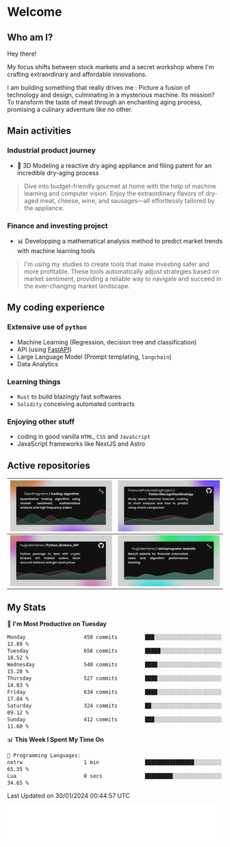 # Welcome 

## Who am I?

Hey there! 

My focus shifts between stock markets and a secret workshop where I'm crafting extraordinary and affordable innovations. 

I am building something that really drives me :
Picture a fusion of technology and design, culminating in a mysterious machine. 
Its mission? To transform the taste of meat through an enchanting aging process, promising a culinary adventure like no other.

## Main activities

### Industrial product journey
* 🚀 3D Modeling a reactive dry aging appliance and filing patent for an incredible dry-aging process

> Dive into budget-friendly gourmet at home with the help of machine learning and computer vision. Enjoy the extraordinary flavors of dry-aged meat, cheese, wine, and sausages—all effortlessly tailored by the appliance.

### Finance and investing project
* 📊 Developping a mathematical analysis method to predict market trends with machine learning tools

> I'm using my studies to create tools that make investing safer and more profitable. These tools automatically adjust strategies based on market sentiment, providing a reliable way to navigate and succeed in the ever-changing market landscape.

## My coding experience

### Extensive use of `python` 

* Machine Learning (Regression, decision tree and classification)
* API (using [FastAPI](https://fastapi.tiangolo.com))
* Large Language Model (Prompt templating, `langchain`)
* Data Analytics

### Learning things

* `Rust` to build blazingly fast softwares
* `Solidity` conceiving automated contracts

### Enjoying other stuff

* coding in good vanilla `HTML`, `CSS` and `JavaScript` 
* JavaScript frameworks like NextJS and Astro

## Active repositories

|[![Python Trading Algorithm](assets/base_python_architecture.png)](https://github.com/SteinPrograms/base-python-architecture)|[![Quantitative Prediction](assets/pattern_recognition_strategy.png)](https://github.com/FinancialForecastingProject/PatternRecognitionStrategy.git)|
| ------------- | ------------- |
|[![Broker SDK](assets/python_brokers_api.png)](https://github.com/hugodemenez/Python_Brokers_API)|[![NextJS Website](assets/steinprograms-website.png)](https://github.com/hugodemenez/steinprograms-website)|

## My Stats

<!--START_SECTION:waka-->
📅 **I'm Most Productive on Tuesday** 

```text
Monday                   458 commits         ███░░░░░░░░░░░░░░░░░░░░░░   12.89 % 
Tuesday                  658 commits         █████░░░░░░░░░░░░░░░░░░░░   18.52 % 
Wednesday                540 commits         ████░░░░░░░░░░░░░░░░░░░░░   15.20 % 
Thursday                 527 commits         ████░░░░░░░░░░░░░░░░░░░░░   14.83 % 
Friday                   634 commits         ████░░░░░░░░░░░░░░░░░░░░░   17.84 % 
Saturday                 324 commits         ██░░░░░░░░░░░░░░░░░░░░░░░   09.12 % 
Sunday                   412 commits         ███░░░░░░░░░░░░░░░░░░░░░░   11.60 % 
```


📊 **This Week I Spent My Time On** 

```text
💬 Programming Languages: 
netrw                    1 min               ████████████████░░░░░░░░░   65.35 % 
Lua                      0 secs              █████████░░░░░░░░░░░░░░░░   34.65 % 
```


 Last Updated on 30/01/2024 00:44:57 UTC
<!--END_SECTION:waka-->

![Coding metrics](metrics.plugin.wakatime.svg)
